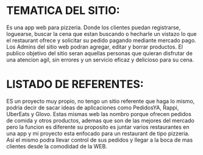 # TEMATICA DEL SITIO:

Es una app web para pizzeria. Donde los clientes puedan registrarse, loguearse, buscar la cena que estan buscando o hecharle un vistazo lo que el restaurant ofrece y solicitar su pedido pagando mediante mercado pago. Los Admins del sitio web podran agregar, editar y borrar productos.
 El publico objetivo del sitio seran aquellas personas que quieran disfrutar de una atencion agil, sin errores y un servicio eficaz y delicioso para su cena.

 # LISTADO DE REFERENTES:

ES un proyecto muy propio, no tengo un sitio referente que haga lo mismo, podria decir de sacar ideas de aplicaciones como PedidosYA, Rappi, UberEats y Glovo. Estas mismas web las nombro porque ofrecen pedidos de comida y otros productos, ademas que son de las mejores del mercado pero la funcion es diferente su proposito es juntar varios restaurantes en una app y mi proyecto esta enfocado para un restaurant de tipo pizzeria. Así el mismo podra llevar control de sus pedidos y llegar a la boca de mas clientes desde la comodidad de la WEB.
